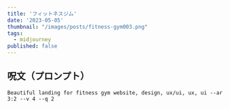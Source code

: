```yaml
---
title: 'フィットネスジム'
date: '2023-05-05'
thumbnail: "/images/posts/fitness-gym003.png"
tags:
  - midjourney
published: false
---
```


## 呪文（プロンプト）
```
Beautiful landing for fitness gym website, design, ux/ui, ux, ui --ar 3:2 --v 4 --q 2
```